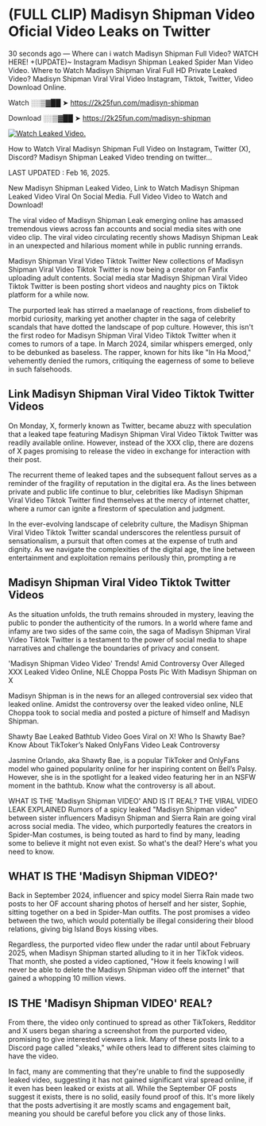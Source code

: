 # (FULL CLIP) Madisyn Shipman Video Oficial Video Leaks on Twitter

30 seconds ago — Where can i watch Madisyn Shipman Full Video? WATCH HERE! +(UPDATE)~ Instagram Madisyn Shipman Leaked Spider Man Video Video. Where to Watch Madisyn Shipman Viral Full HD Private Leaked Video? Madisyn Shipman Viral Viral Video Instagram, Tiktok, Twitter, Video Download Online.

Watch ░░▒▓██ ➤ https://2k25fun.com/madisyn-shipman

Download ░░▒▓██ ➤ https://2k25fun.com/madisyn-shipman

[![Watch Leaked Video.](https://miro.medium.com/v2/resize:fit:828/format:webp/1*cilzJN44JGOrTw9NJCrNHA.gif "Watch Leaked Video")](https://2k25fun.com/madisyn-shipman)

How to Watch Viral Madisyn Shipman Full Video on Instagram, Twitter (X), Discord? Madisyn Shipman Leaked Video trending on twitter...

LAST UPDATED : Feb 16, 2025.

New Madisyn Shipman Leaked Video, Link to Watch Madisyn Shipman Leaked Video Viral On Social Media. Full Video Video to Watch and Download!

The viral video of Madisyn Shipman Leak emerging online has amassed tremendous views across fan accounts and social media sites with one video clip. The viral video circulating recently shows Madisyn Shipman Leak in an unexpected and hilarious moment while in public running errands.

Madisyn Shipman Viral Video Tiktok Twitter New collections of Madisyn Shipman Viral Video Tiktok Twitter is now being a creator on Fanfix uploading adult contents. Social media star Madisyn Shipman Viral Video Tiktok Twitter is been posting short videos and naughty pics on Tiktok platform for a while now.

The purported leak has stirred a maelanage of reactions, from disbelief to morbid curiosity, marking yet another chapter in the saga of celebrity scandals that have dotted the landscape of pop culture. However, this isn't the first rodeo for Madisyn Shipman Viral Video Tiktok Twitter when it comes to rumors of a tape. In March 2024, similar whispers emerged, only to be debunked as baseless. The rapper, known for hits like "In Ha Mood," vehemently denied the rumors, critiquing the eagerness of some to believe in such falsehoods.

## Link Madisyn Shipman Viral Video Tiktok Twitter Videos

On Monday, X, formerly known as Twitter, became abuzz with speculation that a leaked tape featuring Madisyn Shipman Viral Video Tiktok Twitter was readily available online. However, instead of the XXX clip, there are dozens of X pages promising to release the video in exchange for interaction with their post.

The recurrent theme of leaked tapes and the subsequent fallout serves as a reminder of the fragility of reputation in the digital era. As the lines between private and public life continue to blur, celebrities like Madisyn Shipman Viral Video Tiktok Twitter find themselves at the mercy of internet chatter, where a rumor can ignite a firestorm of speculation and judgment.

In the ever-evolving landscape of celebrity culture, the Madisyn Shipman Viral Video Tiktok Twitter scandal underscores the relentless pursuit of sensationalism, a pursuit that often comes at the expense of truth and dignity. As we navigate the complexities of the digital age, the line between entertainment and exploitation remains perilously thin, prompting a re

##  Madisyn Shipman Viral Video Tiktok Twitter Videos

As the situation unfolds, the truth remains shrouded in mystery, leaving the public to ponder the authenticity of the rumors. In a world where fame and infamy are two sides of the same coin, the saga of Madisyn Shipman Viral Video Tiktok Twitter is a testament to the power of social media to shape narratives and challenge the boundaries of privacy and consent.

'Madisyn Shipman Video Video' Trends! Amid Controversy Over Alleged XXX Leaked Video Online, NLE Choppa Posts Pic With Madisyn Shipman on X

Madisyn Shipman is in the news for an alleged controversial sex video that leaked online. Amidst the controversy over the leaked video online, NLE Choppa took to social media and posted a picture of himself and Madisyn Shipman.

Shawty Bae Leaked Bathtub Video Goes Viral on X! Who Is Shawty Bae? Know About TikToker’s Naked OnlyFans Video Leak Controversy

Jasmine Orlando, aka Shawty Bae, is a popular TikToker and OnlyFans model who gained popularity online for her inspiring content on Bell’s Palsy. However, she is in the spotlight for a leaked video featuring her in an NSFW moment in the bathtub. Know what the controversy is all about.

WHAT IS THE 'Madisyn Shipman VIDEO' AND IS IT REAL? THE VIRAL VIDEO LEAK EXPLAINED Rumors of a spicy leaked "Madisyn Shipman video" between sister influencers Madisyn Shipman and Sierra Rain are going viral across social media. The video, which purportedly features the creators in Spider-Man costumes, is being touted as hard to find by many, leading some to believe it might not even exist. So what's the deal? Here's what you need to know.

## WHAT IS THE 'Madisyn Shipman VIDEO?'

Back in September 2024, influencer and spicy model Sierra Rain made two posts to her OF account sharing photos of herself and her sister, Sophie, sitting together on a bed in Spider-Man outfits. The post promises a video between the two, which would potentially be illegal considering their blood relations, giving big Island Boys kissing vibes.

Regardless, the purported video flew under the radar until about February 2025, when Madisyn Shipman started alluding to it in her TikTok videos. That month, she posted a video captioned, "How it feels knowing I will never be able to delete the Madisyn Shipman video off the internet" that gained a whopping 10 million views.

## IS THE 'Madisyn Shipman VIDEO' REAL?

From there, the video only continued to spread as other TikTokers, Redditor and X users began sharing a screenshot from the purported video, promising to give interested viewers a link. Many of these posts link to a Discord page called "xleaks," while others lead to different sites claiming to have the video.

In fact, many are commenting that they're unable to find the supposedly leaked video, suggesting it has not gained significant viral spread online, if it even has been leaked or exists at all. While the September OF posts suggest it exists, there is no solid, easily found proof of this. It's more likely that the posts advertising it are mostly scams and engagement bait, meaning you should be careful before you click any of those links.